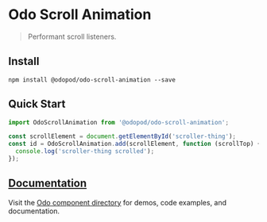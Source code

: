 # Odo Scroll Animation

> Performant scroll listeners.

## Install

```shell
npm install @odopod/odo-scroll-animation --save
```

## Quick Start

```js
import OdoScrollAnimation from '@odopod/odo-scroll-animation';

const scrollElement = document.getElementById('scroller-thing');
const id = OdoScrollAnimation.add(scrollElement, function (scrollTop) {
  console.log('scroller-thing scrolled');
});
```

## [Documentation][permalink]

Visit the [Odo component directory][permalink] for demos, code examples, and documentation.

[permalink]: http://code.odopod.com/odo-scroll-animation/
